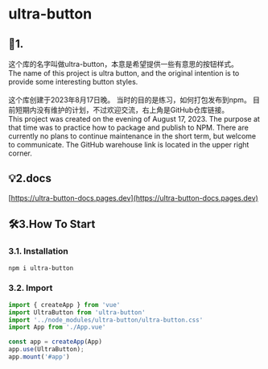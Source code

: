 # ultra-button

## 🎨1.
这个库的名字叫做ultra-button，本意是希望提供一些有意思的按钮样式。
<br>
The name of this project is ultra button, and the original intention is to provide some interesting button styles.
<br>
<br>
这个库创建于2023年8月17日晚。
当时的目的是练习，如何打包发布到npm。
目前短期内没有维护的计划，不过欢迎交流，右上角是GitHub仓库链接。
<br>
This project was created on the evening of August 17, 2023.
The purpose at that time was to practice how to package and publish to NPM.
There are currently no plans to continue maintenance in the short term, 
but welcome to communicate. The GitHub warehouse link is located in the upper right corner.

## 💡2.docs 
[https://ultra-button-docs.pages.dev](https://ultra-button-docs.pages.dev)

## 🛠️3.How To Start

### 3.1. Installation

```shell
npm i ultra-button
```

### 3.2. Import

```js
import { createApp } from 'vue'
import UltraButton from 'ultra-button'
import '../node_modules/ultra-button/ultra-button.css'
import App from './App.vue'

const app = createApp(App)
app.use(UltraButton);
app.mount('#app')
```
